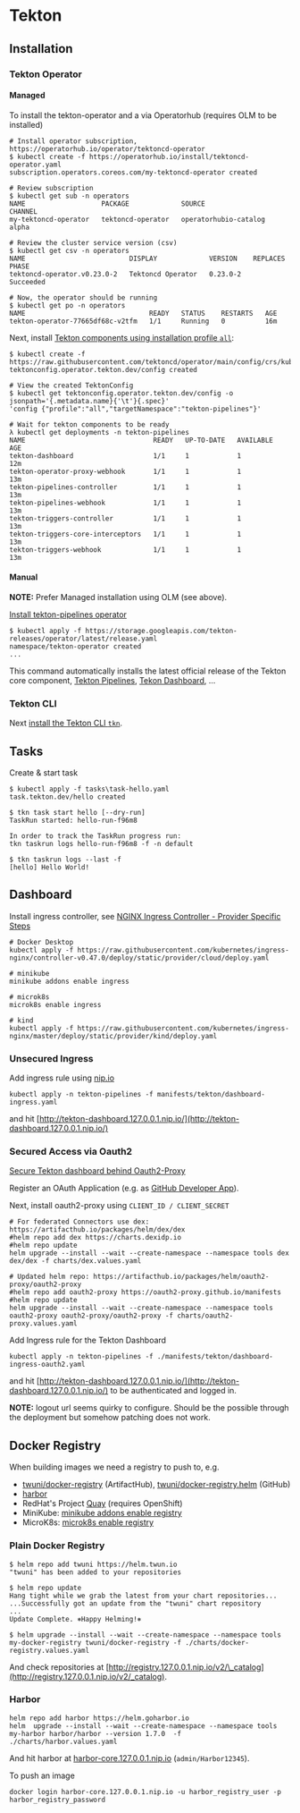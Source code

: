 # Tekton

## Installation

### Tekton Operator

#### Managed

To install the tekton-operator and a via Operatorhub (requires OLM to be installed)

```shell
# Install operator subscription, https://operatorhub.io/operator/tektoncd-operator
$ kubectl create -f https://operatorhub.io/install/tektoncd-operator.yaml
subscription.operators.coreos.com/my-tektoncd-operator created

# Review subscription
$ kubectl get sub -n operators
NAME                   PACKAGE             SOURCE                  CHANNEL
my-tektoncd-operator   tektoncd-operator   operatorhubio-catalog   alpha

# Review the cluster service version (csv)
$ kubectl get csv -n operators
NAME                          DISPLAY             VERSION    REPLACES   PHASE
tektoncd-operator.v0.23.0-2   Tektoncd Operator   0.23.0-2              Succeeded

# Now, the operator should be running
$ kubectl get po -n operators
NAME                               READY   STATUS    RESTARTS   AGE
tekton-operator-77665df68c-v2tfm   1/1     Running   0          16m
```

Next, install [Tekton components using installation profile `all`](https://github.com/tektoncd/operator#install-tektoncd-operator):

```shell
$ kubectl create -f https://raw.githubusercontent.com/tektoncd/operator/main/config/crs/kubernetes/config/all/operator_v1alpha1_config_cr.yaml
tektonconfig.operator.tekton.dev/config created

# View the created TektonConfig
$ kubectl get tektonconfig.operator.tekton.dev/config -o jsonpath='{.metadata.name}{'\t'}{.spec}'
'config {"profile":"all","targetNamespace":"tekton-pipelines"}'

# Wait for tekton components to be ready
λ kubectl get deployments -n tekton-pipelines
NAME                                READY   UP-TO-DATE   AVAILABLE   AGE
tekton-dashboard                    1/1     1            1           12m
tekton-operator-proxy-webhook       1/1     1            1           13m
tekton-pipelines-controller         1/1     1            1           13m
tekton-pipelines-webhook            1/1     1            1           13m
tekton-triggers-controller          1/1     1            1           13m
tekton-triggers-core-interceptors   1/1     1            1           13m
tekton-triggers-webhook             1/1     1            1           13m
```

#### Manual

**NOTE:** Prefer Managed installation using OLM (see above).

[Install tekton-pipelines operator](https://github.com/tektoncd/operator#install-tektoncd-operator)

```shell
$ kubectl apply -f https://storage.googleapis.com/tekton-releases/operator/latest/release.yaml
namespace/tekton-operator created
...
```

This command automatically installs the latest official release of the Tekton core component, [Tekton Pipelines](https://github.com/tektoncd/pipeline), [Tekon Dashboard](https://github.com/tektoncd/dashboard), ...

### Tekton CLI

Next [install the Tekton CLI `tkn`](https://tekton.dev/docs/getting-started/#set-up-the-cli).

## Tasks

Create & start task

```shell
$ kubectl apply -f tasks\task-hello.yaml
task.tekton.dev/hello created

$ tkn task start hello [--dry-run]
TaskRun started: hello-run-f96m8

In order to track the TaskRun progress run:
tkn taskrun logs hello-run-f96m8 -f -n default

$ tkn taskrun logs --last -f
[hello] Hello World!
```

## Dashboard

Install ingress controller, see [NGINX Ingress Controller - Provider Specific Steps](https://kubernetes.github.io/ingress-nginx/deploy/#provider-specific-steps)

```shell
# Docker Desktop
kubectl apply -f https://raw.githubusercontent.com/kubernetes/ingress-nginx/controller-v0.47.0/deploy/static/provider/cloud/deploy.yaml

# minikube
minikube addons enable ingress

# microk8s
microk8s enable ingress

# kind
kubectl apply -f https://raw.githubusercontent.com/kubernetes/ingress-nginx/master/deploy/static/provider/kind/deploy.yaml
```

### Unsecured Ingress

Add ingress rule using [nip.io](https://nip.io)

```shell
kubectl apply -n tekton-pipelines -f manifests/tekton/dashboard-ingress.yaml
```

and hit [http://tekton-dashboard.127.0.0.1.nip.io/](http://tekton-dashboard.127.0.0.1.nip.io/)

### Secured Access via Oauth2

[Secure Tekton dashboard behind Oauth2-Proxy](https://github.com/tektoncd/dashboard/blob/main/docs/walkthrough/walkthrough-oauth2-proxy.md)

Register an OAuth Application (e.g. as [GitHub Developer App](https://github.com/settings/developers)).

Next, install oauth2-proxy using `CLIENT_ID / CLIENT_SECRET`

```shell
# For federated Connectors use dex: https://artifacthub.io/packages/helm/dex/dex
#helm repo add dex https://charts.dexidp.io
#helm repo update
helm upgrade --install --wait --create-namespace --namespace tools dex dex/dex -f charts/dex.values.yaml

# Updated helm repo: https://artifacthub.io/packages/helm/oauth2-proxy/oauth2-proxy
#helm repo add oauth2-proxy https://oauth2-proxy.github.io/manifests
#helm repo update
helm upgrade --install --wait --create-namespace --namespace tools oauth2-proxy oauth2-proxy/oauth2-proxy -f charts/oauth2-proxy.values.yaml
```

Add Ingress rule for the Tekton Dashboard

```shell
kubectl apply -n tekton-pipelines -f ./manifests/tekton/dashboard-ingress-oauth2.yaml
```

and hit [http://tekton-dashboard.127.0.0.1.nip.io/](http://tekton-dashboard.127.0.0.1.nip.io/) to be authenticated and logged in.

**NOTE:** logout url seems quirky to configure. Should be the possible through the deployment but somehow patching does not work.

## Docker Registry

When building images we need a registry to push to, e.g.

- [twuni/docker-registry](https://artifacthub.io/packages/helm/twuni/docker-registry) (ArtifactHub), [twuni/docker-registry.helm](https://github.com/twuni/docker-registry.helm) (GitHub)
- [harbor](https://artifacthub.io/packages/helm/harbor/harbor)
- RedHat's Project [Quay](https://github.com/quay/quay-operator) (requires OpenShift)
- MiniKube: [minikube addons enable registry](https://minikube.sigs.k8s.io/docs/handbook/registry/)
- MicroK8s: [microk8s enable registry](https://microk8s.io/docs/registry-built-in)

### Plain Docker Registry

```shell
$ helm repo add twuni https://helm.twun.io
"twuni" has been added to your repositories

$ helm repo update
Hang tight while we grab the latest from your chart repositories...
...Successfully got an update from the "twuni" chart repository
...
Update Complete. ⎈Happy Helming!⎈

$ helm upgrade --install --wait --create-namespace --namespace tools my-docker-registry twuni/docker-registry -f ./charts/docker-registry.values.yaml
```

And check repositories at [http://registry.127.0.0.1.nip.io/v2/\_catalog](http://registry.127.0.0.1.nip.io/v2/_catalog).

### Harbor

```shell
helm repo add harbor https://helm.goharbor.io
helm  upgrade --install --wait --create-namespace --namespace tools my-harbor harbor/harbor --version 1.7.0  -f ./charts/harbor.values.yaml
```

And hit harbor at [harbor-core.127.0.0.1.nip.io](https://harbor-core.127.0.0.1.nip.io/) (`admin/Harbor12345`).

To push an image

```shell
docker login harbor-core.127.0.0.1.nip.io -u harbor_registry_user -p harbor_registry_password
```
